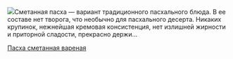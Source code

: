 <!--2025-04-15 14:03:21-->
<div class="yb">
  <div class="rss povarenok"><a href="https://www.povarenok.ru/recipes/show/182535/"><img src="https://www.povarenok.ru/data/cache/2024may/28/45/3123279_96139-640x480.jpg"></a>Сметанная пасха — вариант традиционного пасхального блюда. В ее составе нет творога, что необычно для пасхального десерта.
Никаких крупинок, нежнейшая кремовая консистенция, нет излишней жирности и приторной сладости, прекрасно держи... <p class="titl"><a href="https://www.povarenok.ru/recipes/show/182535/">Пасха сметанная вареная</a></p></div>
</div>
